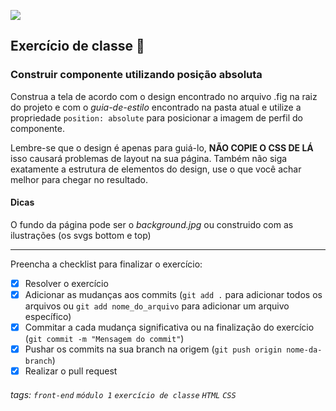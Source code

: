 ![](https://i.imgur.com/xG74tOh.png)

## Exercício de classe 🏫

### Construir componente utilizando posição absoluta

Construa a tela de acordo com o design encontrado no arquivo .fig na raiz do projeto e com o *guia-de-estilo* encontrado na pasta atual e utilize a propriedade `position: absolute` para posicionar a imagem de perfil do componente.

Lembre-se que o design é apenas para guiá-lo, **NÃO COPIE O CSS DE LÁ** isso causará problemas de layout na sua página. Também não siga exatamente a estrutura de elementos do design, use o que você achar melhor para chegar no resultado. 

#### Dicas

O fundo da página pode ser o *background.jpg* ou construido com as ilustrações (os svgs bottom e top)

---

Preencha a checklist para finalizar o exercício:

- [x] Resolver o exercício
- [x] Adicionar as mudanças aos commits (`git add .` para adicionar todos os arquivos ou `git add nome_do_arquivo` para adicionar um arquivo específico)
- [x] Commitar a cada mudança significativa ou na finalização do exercício (`git commit -m "Mensagem do commit"`)
- [x] Pushar os commits na sua branch na origem (`git push origin nome-da-branch`)
- [x] Realizar o pull request

###### tags: `front-end` `módulo 1` `exercício de classe` `HTML` `CSS`

